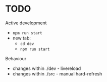 # TODO

Active development

- `npm run start`
- new tab:
  - `cd dev`
  - `npm run start`

Behaviour

- changes within ./dev - livereload
- changes within ./src - manual hard-refresh
